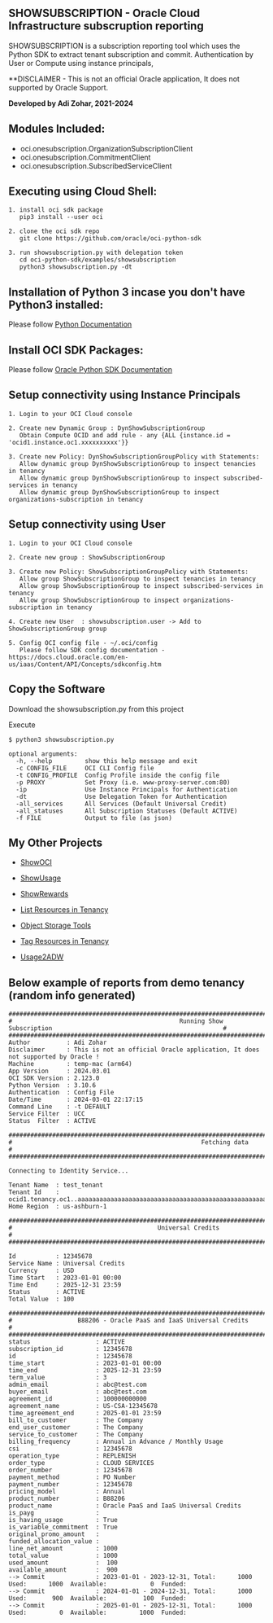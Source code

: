 ## SHOWSUBSCRIPTION - Oracle Cloud Infrastructure subscruption reporting

SHOWSUBSCRIPTION is a subscription reporting tool which uses the Python SDK to extract tenant subscription and commit.
Authentication by User or Compute using instance principals,

**DISCLAIMER - This is not an official Oracle application,  It does not supported by Oracle Support.

**Developed by Adi Zohar, 2021-2024**

## Modules Included:
- oci.onesubscription.OrganizationSubscriptionClient
- oci.onesubscription.CommitmentClient
- oci.onesubscription.SubscribedServiceClient

## Executing using Cloud Shell:
```
1. install oci sdk package
   pip3 install --user oci

2. clone the oci sdk repo
   git clone https://github.com/oracle/oci-python-sdk

3. run showsubscription.py with delegation token
   cd oci-python-sdk/examples/showsubscription
   python3 showsubscription.py -dt
```

## Installation of Python 3 incase you don't have Python3 installed:
Please follow [Python Documentation](https://docs.python.org/3/using/index.html)

## Install OCI SDK Packages:
Please follow [Oracle Python SDK Documentation](https://github.com/oracle/oci-python-sdk)

## Setup connectivity using Instance Principals

```
1. Login to your OCI Cloud console

2. Create new Dynamic Group : DynShowSubscriptionGroup  
   Obtain Compute OCID and add rule - any {ALL {instance.id = 'ocid1.instance.oc1.xxxxxxxxxx'}}

3. Create new Policy: DynShowSubscriptionGroupPolicy with Statements:
   Allow dynamic group DynShowSubscriptionGroup to inspect tenancies in tenancy
   Allow dynamic group DynShowSubscriptionGroup to inspect subscribed-services in tenancy
   Allow dynamic group DynShowSubscriptionGroup to inspect organizations-subscription in tenancy
```

## Setup connectivity using User

```  
1. Login to your OCI Cloud console

2. Create new group : ShowSubscriptionGroup  

3. Create new Policy: ShowSubscriptionGroupPolicy with Statements:
   Allow group ShowSubscriptionGroup to inspect tenancies in tenancy
   Allow group ShowSubscriptionGroup to inspect subscribed-services in tenancy
   Allow group ShowSubscriptionGroup to inspect organizations-subscription in tenancy

4. Create new User  : showsubscription.user -> Add to ShowSubscriptionGroup group  

5. Config OCI config file - ~/.oci/config
   Please follow SDK config documentation - https://docs.cloud.oracle.com/en-us/iaas/Content/API/Concepts/sdkconfig.htm 
```

## Copy the Software
Download the showsubscription.py from this project  

Execute  

```
$ python3 showsubscription.py  

optional arguments:
  -h, --help         show this help message and exit
  -c CONFIG_FILE     OCI CLI Config file
  -t CONFIG_PROFILE  Config Profile inside the config file
  -p PROXY           Set Proxy (i.e. www-proxy-server.com:80)
  -ip                Use Instance Principals for Authentication
  -dt                Use Delegation Token for Authentication
  -all_services      All Services (Default Universal Credit)
  -all_statuses      All Subscription Statuses (Default ACTIVE)
  -f FILE            Output to file (as json)
```

## My Other Projects

- [ShowOCI](https://github.com/oracle/oci-python-sdk/tree/master/examples/showoci)

- [ShowUsage](https://github.com/oracle/oci-python-sdk/tree/master/examples/showusage)

- [ShowRewards](https://github.com/oracle/oci-python-sdk/tree/master/examples/showrewards)

- [List Resources in Tenancy](https://github.com/oracle/oci-python-sdk/tree/master/examples/list_resources_in_tenancy)

- [Object Storage Tools](https://github.com/oracle/oci-python-sdk/tree/master/examples/object_storage)

- [Tag Resources in Tenancy](https://github.com/oracle/oci-python-sdk/tree/master/examples/tag_resources_in_tenancy)

- [Usage2ADW](https://github.com/oracle-samples/usage-reports-to-adw)

## Below example of reports from demo tenancy (random info generated)

```
########################################################################################################################
#                                              Running Show Subscription                                               #
########################################################################################################################
Author          : Adi Zohar
Disclaimer      : This is not an official Oracle application, It does not supported by Oracle !
Machine         : temp-mac (arm64)
App Version     : 2024.03.01
OCI SDK Version : 2.123.0
Python Version  : 3.10.6
Authentication  : Config File
Date/Time       : 2024-03-01 22:17:15
Command Line    : -t DEFAULT
Service Filter  : UCC
Status  Filter  : ACTIVE

########################################################################################################################
#                                                    Fetching data                                                     #
########################################################################################################################

Connecting to Identity Service...

Tenant Name  : test_tenant
Tenant Id    : ocid1.tenancy.oc1..aaaaaaaaaaaaaaaaaaaaaaaaaaaaaaaaaaaaaaaaaaaaaaaaaaaaaaaa
Home Region  : us-ashburn-1

####################################################################################################
#                                        Universal Credits                                         #
####################################################################################################

Id           : 12345678
Service Name : Universal Credits
Currency     : USD
Time Start   : 2023-01-01 00:00
Time End     : 2025-12-31 23:59
Status       : ACTIVE
Total Value  : 100

#####################################################################################
#                  B88206 - Oracle PaaS and IaaS Universal Credits                  #
#####################################################################################
status                  : ACTIVE
subscription_id         : 12345678
id                      : 12345678
time_start              : 2023-01-01 00:00
time_end                : 2025-12-31 23:59
term_value              : 3
admin_email             : abc@test.com
buyer_email             : abc@test.com
agreement_id            : 100000000000
agreement_name          : US-CSA-12345678
time_agreement_end      : 2025-01-01 23:59
bill_to_customer        : The Company
end_user_customer       : The Company
service_to_customer     : The Company
billing_frequency       : Annual in Advance / Monthly Usage
csi                     : 12345678
operation_type          : REPLENISH
order_type              : CLOUD SERVICES
order_number            : 12345678
payment_method          : PO Number
payment_number          : 12345678
pricing_model           : Annual
product_number          : B88206
product_name            : Oracle PaaS and IaaS Universal Credits
is_payg                 :
is_having_usage         : True
is_variable_commitment  : True
original_promo_amount   :
funded_allocation_value :
line_net_amount         : 1000
total_value             : 1000
used_amount             :  100
available_amount        :  900
--> Commit              : 2023-01-01 - 2023-12-31, Total:      1000  Used:      1000  Available:            0  Funded:
--> Commit              : 2024-01-01 - 2024-12-31, Total:      1000  Used:       900  Available:          100  Funded:
--> Commit              : 2025-01-01 - 2025-12-31, Total:      1000  Used:         0  Available:         1000  Funded:

```
